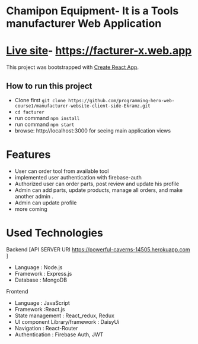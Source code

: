 # Chamipon Equipment- It is a Tools manufacturer Web Application

# [Live site](https://facturer-x.web.app/)- https://facturer-x.web.app

This project was bootstrapped with [Create React App](https://github.com/facebook/create-react-app).

## How to run this project

- Clone first `git clone https://github.com/programming-hero-web-course1/manufacturer-website-client-side-Ekramz.git `
- `cd facturer`
- run command `npm install`
- run command `npm start`
- browse: http://localhost:3000 for seeing main application views

# Features

- User can order tool from available tool
- implemented user authentication with firebase-auth
- Authorized user can order parts, post review and update his profile 
- Admin can add parts, update products, manage all orders, and make another admin .
- Admin can update profile
- more coming

# Used Technologies

Backend [API SERVER URI https://powerful-caverns-14505.herokuapp.com ]

- Language : Node.js
- Framework : Express.js
- Database : MongoDB

Frontend

- Language : JavaScript
- Framework :React.js
- State management : React_redux, Redux
- UI component Library/framework : DaisyUi
- Navigation : React-Router
- Authentication : Firebase Auth, JWT